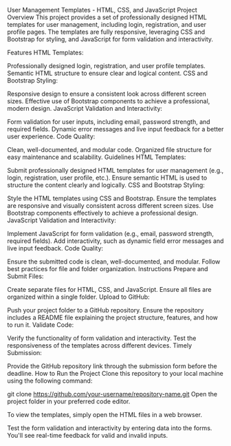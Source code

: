 User Management Templates - HTML, CSS, and JavaScript
Project Overview
This project provides a set of professionally designed HTML templates for user management, including login, registration, and user profile pages. The templates are fully responsive, leveraging CSS and Bootstrap for styling, and JavaScript for form validation and interactivity.

Features
HTML Templates:

Professionally designed login, registration, and user profile templates.
Semantic HTML structure to ensure clear and logical content.
CSS and Bootstrap Styling:

Responsive design to ensure a consistent look across different screen sizes.
Effective use of Bootstrap components to achieve a professional, modern design.
JavaScript Validation and Interactivity:

Form validation for user inputs, including email, password strength, and required fields.
Dynamic error messages and live input feedback for a better user experience.
Code Quality:

Clean, well-documented, and modular code.
Organized file structure for easy maintenance and scalability.
Guidelines
HTML Templates:

Submit professionally designed HTML templates for user management (e.g., login, registration, user profile, etc.).
Ensure semantic HTML is used to structure the content clearly and logically.
CSS and Bootstrap Styling:

Style the HTML templates using CSS and Bootstrap.
Ensure the templates are responsive and visually consistent across different screen sizes.
Use Bootstrap components effectively to achieve a professional design.
JavaScript Validation and Interactivity:

Implement JavaScript for form validation (e.g., email, password strength, required fields).
Add interactivity, such as dynamic field error messages and live input feedback.
Code Quality:

Ensure the submitted code is clean, well-documented, and modular.
Follow best practices for file and folder organization.
Instructions
Prepare and Submit Files:

Create separate files for HTML, CSS, and JavaScript. Ensure all files are organized within a single folder.
Upload to GitHub:

Push your project folder to a GitHub repository.
Ensure the repository includes a README file explaining the project structure, features, and how to run it.
Validate Code:

Verify the functionality of form validation and interactivity.
Test the responsiveness of the templates across different devices.
Timely Submission:

Provide the GitHub repository link through the submission form before the deadline.
How to Run the Project
Clone this repository to your local machine using the following command:

git clone https://github.com/your-username/repository-name.git
Open the project folder in your preferred code editor.

To view the templates, simply open the HTML files in a web browser.

Test the form validation and interactivity by entering data into the forms. You'll see real-time feedback for valid and invalid inputs.
